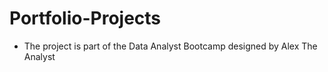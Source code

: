 # Portfolio-Projects
- The project is part of the Data Analyst Bootcamp designed by Alex The Analyst
